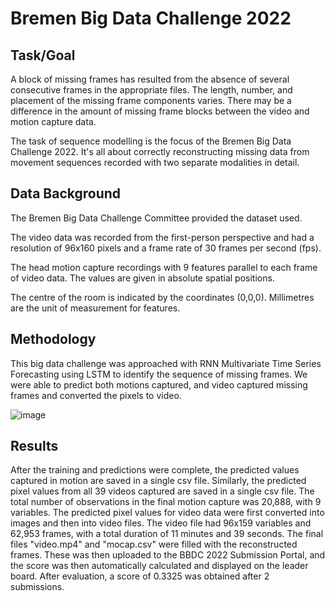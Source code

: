 # Bremen Big Data Challenge 2022

## Task/Goal

A block of missing frames has resulted from the absence of several consecutive frames in the appropriate files. The length, number, and placement of the missing frame components varies. There may be a difference in the amount of missing frame blocks between the video and motion capture data. 

The task of sequence modelling is the focus of the Bremen Big Data Challenge 2022. It's all about correctly reconstructing missing data from movement sequences recorded with two separate modalities in detail.

## Data Background
The Bremen Big Data Challenge Committee provided the dataset used. 

The video data was recorded from the first-person perspective and had a resolution of 96x160 pixels and a frame rate of 30 frames per second (fps). 

The head motion capture recordings with 9 features parallel to each frame of video data. The values are given in absolute spatial positions. 

The centre of the room is indicated by the coordinates (0,0,0). Millimetres are the unit of measurement for features.
  
## Methodology

This big data challenge was approached with RNN Multivariate Time Series Forecasting using LSTM to identify the sequence of missing frames. We were able to predict both motions captured, and video captured missing frames and converted the pixels to video.

![image](https://user-images.githubusercontent.com/62265294/173184138-fa761a02-5e36-4e59-b6a3-ccfd38aa8854.png)


## Results

After the training and predictions were complete, the predicted values captured in motion are saved in a single csv file. Similarly, the predicted pixel values from all 39 videos captured are saved in a single csv file.
The total number of observations in the final motion capture was 20,888, with 9 variables. The predicted pixel values for video data were first converted into images and then into video files. The video file had 96x159 variables and 62,953 frames, with a total duration of 11 minutes and 39 seconds.
The final files "video.mp4" and "mocap.csv" were filled with the reconstructed frames. These was then uploaded to the BBDC 2022 Submission Portal, and the score was then automatically calculated and displayed on the leader board. After evaluation, a score of 0.3325 was obtained after 2 submissions.
